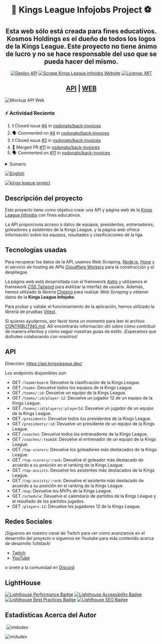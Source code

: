 <div align="center">
<h1>👑 Kings League Infojobs Project ⚽️</h1>
<h2>Esta web sólo está creada para fines educativos. Kosmos Holdings es el dueño de todos los logos de la Kings League. Este proyecto no tiene ánimo de lucro y no se hace responsable del uso que se pueda hacer del mismo.</h2>

[![Deploy API](https://github.com/midudev/kings-league-project/actions/workflows/deploy-api.yml/badge.svg?branch=main)](https://github.com/midudev/kings-league-project/actions/workflows/deploy-api.yml) [![Scrape Kings League Infojobs Website](https://github.com/midudev/kings-league-project/actions/workflows/scrape-kings-league-web.yml/badge.svg?branch=main)](https://github.com/midudev/kings-league-project/actions/workflows/scrape-kings-league-web.yml) [![License: MIT](https://img.shields.io/badge/License-MIT-yellow.svg)](https://opensource.org/licenses/MIT)

<h2><a href='https://api.kingsleague.dev/'>API</a> | <a href='https://kingsleague.dev'>WEB</a></h2>
</div>

![Mockup API Web](assets/static/ui-mockup-web-api.png)

### :zap: Actividad Reciente

<!--START_SECTION:activity-->
1. ❗️ Closed issue [#4](https://github.com/nsdonato/back-invoices/issues/4) in [nsdonato/back-invoices](https://github.com/nsdonato/back-invoices)
2. 🗣 Commented on [#4](https://github.com/nsdonato/back-invoices/issues/4) in [nsdonato/back-invoices](https://github.com/nsdonato/back-invoices)
3. ❗️ Closed issue [#3](https://github.com/nsdonato/back-invoices/issues/3) in [nsdonato/back-invoices](https://github.com/nsdonato/back-invoices)
4. 🎉 Merged PR [#11](https://github.com/nsdonato/back-invoices/pull/11) in [nsdonato/back-invoices](https://github.com/nsdonato/back-invoices)
5. 🗣 Commented on [#11](https://github.com/nsdonato/back-invoices/issues/11) in [nsdonato/back-invoices](https://github.com/nsdonato/back-invoices)
<!--END_SECTION:activity-->


<details>
  <summary>Sumario</summary>
  <ol>
    <li>
      <a href="#descripción-del-proyecto">Descripción del proyecto</a>
    </li>
    <li>
      <a href="#tecnologías-usadas">Tecnologías usadas</a>
    </li>
    <li><a href="#api">API</a></li>
    <li><a href="#redes-sociales">Redes sociales</a></li>
		<li><a href="#lighthouse">Lighthouse</a></li>
		<li><a href="#estadísticas-acerca-del-autor">Estadísticas Acerca del Autor</a></li>
  </ol>
</details>



[![English](https://img.shields.io/badge/language-English-blue.svg)](README.en.md)

[![kings league project](https://jordinodejs.vercel.app/api/pin/?username=midudev&repo=kings-league-project&theme=calm&bg_color=ff7b25&title_color=000000&icon_color=d64161&border_color=d64161&text_color=eeeee4)](https://github.com/midudev/kings-league-project)


## Descripción del proyecto

Este proyecto tiene como objetivo crear una API y página web de la [Kings League Infojobs](https://kingsleague.pro) con fines educativos.

La API proporciona acceso a datos de equipos, presidentes, entrenadores, goleadores y asistentes de la Kings League, y la página web ofrece información sobre los equipos, resultados y clasificaciones de la liga.

## Tecnologías usadas

Para recuperar los datos de la API, usamos *Web Scraping*, [Node.js](https://nodejs.org/es/), [Hono](https://honojs.dev/) y el servicio de hosting de APIs [Cloudflare Workers](https://workers.cloudflare.com/) para la construcción y el despliegue.

La página web está desarrollada con el framework [Astro](https://astro.build/) y utilizamos el framework [CSS Tailwind](https://tailwindcss.com/) para estilizar la interfaz de usuario. Además, hemos utilizado la librería [Cheerio](https://github.com/cheeriojs/cheerio) para realizar *Web Scraping* y obtener datos de la **Kings League Infojobs**.

Para probar y validar el funcionamiento de la aplicación, hemos utilizado la librería de pruebas [Vitest](https://vitest.dev/).

Si quieres ayudarnos, por favor toma un momento para leer el archivo [CONTRIBUTING.md](https://github.com/midudev/kings-league-project/blob/main/CONTRIBUTING.md). Allí encontrarás información útil sobre cómo contribuír de manera efectiva y cómo seguir nuestras guías de estilo. ¡Esperamos que disfrutes colaborando con nosotros!

## API

Dirección: https://api.kingsleague.dev/

Los endpoints disponibles son:

- GET `/leaderboard`: Devuelve la clasificación de la Kings League.
- GET `/teams`: Devuelve todos los equipos de la Kings League.
- GET `/teams/:id`: Devuelve un equipo de la Kings League.
- GET `/teams/:id/player-12`: Devuelve un jugador 12 de un equipo de la Kings League.
- GET `/teams/:id/players/:playerId`: Devuelve un jugador de un equipo de la Kings League.
- GET `/presidents`: Devuelve todos los presidentes de la Kings League.
- GET `/presidents/:id`: Devuelve un presidente de un equipo de la Kings League.
- GET `/coaches`: Devuelve todos los entrenadores de la Kings League.
- GET `/coaches/:teamId`: Devuelve el entrenador de un equipo de la Kings League.
- GET `/top-scorers`: Devuelve los goleadores más destacados de la Kings League.
- GET `/top-scorers/:rank`: Devuelve el goleador más destacado de acuerdo a su posición en el ranking de la Kings League.
- GET `/top-assists`: Devuelve los asistentes más destacados de la Kings League.
- GET `/top-assists/:rank`: Devuelve el asistente más destacado de acuerdo a su posición en el ranking de la Kings League.
- GET `/mvp`: Devuelve los MVPs de la Kings League.
- GET `/schedule`: Devuelve el calendario de partidos de la Kings League y el resultado de los partidos jugados.
- GET `/players-12`: Devuelve los jugadores 12 de la Kings League.

## Redes Sociales

¡Síguenos en nuestro canal de Twitch para ver cómo avanzamos en el desarrollo del proyecto o síguenos en Youtube para más contenido acerca de desarrollo fullstack!

- [Twitch](https://twitch.tv/midudev)
- [YouTube](https://www.youtube.com/c/midudev)

o únete a la comunidad en [Discord](https://discord.gg/midudev)

## LightHouse

[![Lighthouse Performance Badge](./test_results/lighthouse_performance.svg)](https://github.com/midudev/kings-league-project)
[![Lighthouse Accessibility Badge](./test_results/lighthouse_accessibility.svg)](https://github.com/midudev/kings-league-project)
[![Lighthouse Best Practices Badge](./test_results/lighthouse_best-practices.svg)](https://github.com/midudev/kings-league-project)
[![Lighthouse SEO Badge](./test_results/lighthouse_seo.svg)](https://github.com/midudev/kings-league-project)

## Estadísticas Acerca del Autor

<p>&nbsp;<img align="center" src="https://jordinodejs.vercel.app/api?username=midudev&show_icons=true&locale=es&theme=calm" alt="midudev" /></p>

<p><img align="left" src="https://jordinodejs.vercel.app/api/top-langs?username=midudev&show_icons=true&locale=es&layout=compact&theme=calm&langs_count=8&hide=php,coffeescript" alt="midudev" /></p>
